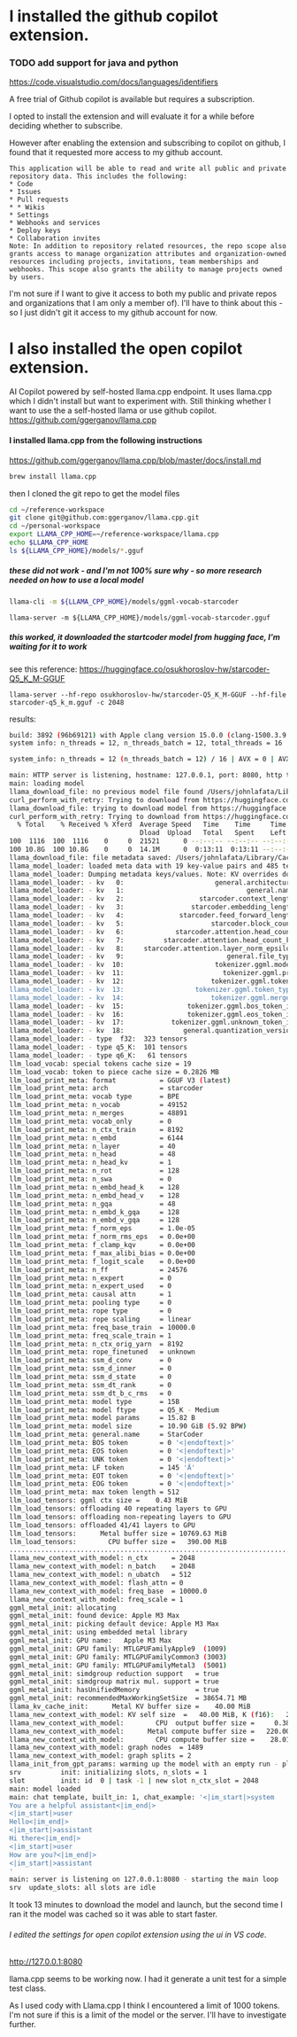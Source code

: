 # I installed the github copilot extension.
### TODO add support for java and python
https://code.visualstudio.com/docs/languages/identifiers

A free trial of Github copilot is available but requires a subscription. 

I opted to install the extension and will evaluate it for a while before deciding whether to subscribe.

However after enabling the extension and subscribing to copilot on github, I found that it requested more access to my github account. 
```
This application will be able to read and write all public and private repository data. This includes the following:
* Code
* Issues
* Pull requests
* * Wikis
* Settings
* Webhooks and services
* Deploy keys
* Collaboration invites
Note: In addition to repository related resources, the repo scope also grants access to manage organization attributes and organization-owned resources including projects, invitations, team memberships and webhooks. This scope also grants the ability to manage projects owned by users.
```
I'm not sure if I want to give it access to both my public and private repos and  organizations that I am only a member of).  I'll have to think about this - so I just didn't git it access to my github account for now.

# I also installed the open copilot extension. 
AI Copilot powered by self-hosted llama.cpp endpoint.
It uses llama.cpp which I didn't install but want to experiment with. Still thinking whether I want to use the a self-hosted llama or use github copilot. 
https://github.com/ggerganov/llama.cpp
####  I installed llama.cpp from the following instructions
https://github.com/ggerganov/llama.cpp/blob/master/docs/install.md

```bash
brew install llama.cpp
```

then I cloned the git repo to get the model files
```bash
cd ~/reference-workspace
git clone git@github.com:ggerganov/llama.cpp.git
cd ~/personal-workspace
export LLAMA_CPP_HOME=~/reference-workspace/llama.cpp
echo $LLAMA_CPP_HOME
ls ${LLAMA_CPP_HOME}/models/*.gguf
```

##### these did not work - and I'm not 100% sure why - so more research needed on how to use a local model
```bash
llama-cli -m ${LLAMA_CPP_HOME}/models/ggml-vocab-starcoder
```
```
llama-server -m ${LLAMA_CPP_HOME}/models/ggml-vocab-starcoder.gguf
```

##### this worked, it downloaded the startcoder model from hugging face, I'm waiting for it to work
see this reference: https://huggingface.co/osukhoroslov-hw/starcoder-Q5_K_M-GGUF
```
llama-server --hf-repo osukhoroslov-hw/starcoder-Q5_K_M-GGUF --hf-file starcoder-q5_k_m.gguf -c 2048
```
results:
```bash
build: 3892 (96b69121) with Apple clang version 15.0.0 (clang-1500.3.9.4) for arm64-apple-darwin23.4.0
system info: n_threads = 12, n_threads_batch = 12, total_threads = 16

system_info: n_threads = 12 (n_threads_batch = 12) / 16 | AVX = 0 | AVX_VNNI = 0 | AVX2 = 0 | AVX512 = 0 | AVX512_VBMI = 0 | AVX512_VNNI = 0 | AVX512_BF16 = 0 | FMA = 0 | NEON = 1 | SVE = 0 | ARM_FMA = 1 | F16C = 0 | FP16_VA = 1 | RISCV_VECT = 0 | WASM_SIMD = 0 | BLAS = 1 | SSE3 = 0 | SSSE3 = 0 | VSX = 0 | MATMUL_INT8 = 1 | LLAMAFILE = 1 | 

main: HTTP server is listening, hostname: 127.0.0.1, port: 8080, http threads: 15
main: loading model
llama_download_file: no previous model file found /Users/johnlafata/Library/Caches/llama.cpp/starcoder-q5_k_m.gguf
curl_perform_with_retry: Trying to download from https://huggingface.co/osukhoroslov-hw/starcoder-Q5_K_M-GGUF/resolve/main/starcoder-q5_k_m.gguf (attempt 1 of 3)...
llama_download_file: trying to download model from https://huggingface.co/osukhoroslov-hw/starcoder-Q5_K_M-GGUF/resolve/main/starcoder-q5_k_m.gguf to /Users/johnlafata/Library/Caches/llama.cpp/starcoder-q5_k_m.gguf (server_etag:"f7e3e31e7e24c999872a4e48746804b9-732", server_last_modified:Fri, 12 Jul 2024 17:55:58 GMT)...
curl_perform_with_retry: Trying to download from https://huggingface.co/osukhoroslov-hw/starcoder-Q5_K_M-GGUF/resolve/main/starcoder-q5_k_m.gguf (attempt 1 of 3)...
  % Total    % Received % Xferd  Average Speed   Time    Time     Time  Current
                                 Dload  Upload   Total   Spent    Left  Speed
100  1116  100  1116    0     0  21521      0 --:--:-- --:--:-- --:--:-- 21521
100 10.8G  100 10.8G    0     0  14.1M      0  0:13:11  0:13:11 --:--:-- 15.6M
llama_download_file: file metadata saved: /Users/johnlafata/Library/Caches/llama.cpp/starcoder-q5_k_m.gguf.json
llama_model_loader: loaded meta data with 19 key-value pairs and 485 tensors from /Users/johnlafata/Library/Caches/llama.cpp/starcoder-q5_k_m.gguf (version GGUF V3 (latest))
llama_model_loader: Dumping metadata keys/values. Note: KV overrides do not apply in this output.
llama_model_loader: - kv   0:                       general.architecture str              = starcoder
llama_model_loader: - kv   1:                               general.name str              = StarCoder
llama_model_loader: - kv   2:                   starcoder.context_length u32              = 8192
llama_model_loader: - kv   3:                 starcoder.embedding_length u32              = 6144
llama_model_loader: - kv   4:              starcoder.feed_forward_length u32              = 24576
llama_model_loader: - kv   5:                      starcoder.block_count u32              = 40
llama_model_loader: - kv   6:             starcoder.attention.head_count u32              = 48
llama_model_loader: - kv   7:          starcoder.attention.head_count_kv u32              = 1
llama_model_loader: - kv   8:     starcoder.attention.layer_norm_epsilon f32              = 0.000010
llama_model_loader: - kv   9:                          general.file_type u32              = 17
llama_model_loader: - kv  10:                       tokenizer.ggml.model str              = gpt2
llama_model_loader: - kv  11:                         tokenizer.ggml.pre str              = refact
llama_model_loader: - kv  12:                      tokenizer.ggml.tokens arr[str,49152]   = ["<|endoftext|>", "<fim_prefix>", "<f...
llama_model_loader: - kv  13:                  tokenizer.ggml.token_type arr[i32,49152]   = [3, 3, 3, 3, 3, 3, 3, 3, 3, 3, 3, 3, ...
llama_model_loader: - kv  14:                      tokenizer.ggml.merges arr[str,48891]   = ["Ġ Ġ", "ĠĠ ĠĠ", "ĠĠĠĠ ĠĠ...
llama_model_loader: - kv  15:                tokenizer.ggml.bos_token_id u32              = 0
llama_model_loader: - kv  16:                tokenizer.ggml.eos_token_id u32              = 0
llama_model_loader: - kv  17:            tokenizer.ggml.unknown_token_id u32              = 0
llama_model_loader: - kv  18:               general.quantization_version u32              = 2
llama_model_loader: - type  f32:  323 tensors
llama_model_loader: - type q5_K:  101 tensors
llama_model_loader: - type q6_K:   61 tensors
llm_load_vocab: special tokens cache size = 19
llm_load_vocab: token to piece cache size = 0.2826 MB
llm_load_print_meta: format           = GGUF V3 (latest)
llm_load_print_meta: arch             = starcoder
llm_load_print_meta: vocab type       = BPE
llm_load_print_meta: n_vocab          = 49152
llm_load_print_meta: n_merges         = 48891
llm_load_print_meta: vocab_only       = 0
llm_load_print_meta: n_ctx_train      = 8192
llm_load_print_meta: n_embd           = 6144
llm_load_print_meta: n_layer          = 40
llm_load_print_meta: n_head           = 48
llm_load_print_meta: n_head_kv        = 1
llm_load_print_meta: n_rot            = 128
llm_load_print_meta: n_swa            = 0
llm_load_print_meta: n_embd_head_k    = 128
llm_load_print_meta: n_embd_head_v    = 128
llm_load_print_meta: n_gqa            = 48
llm_load_print_meta: n_embd_k_gqa     = 128
llm_load_print_meta: n_embd_v_gqa     = 128
llm_load_print_meta: f_norm_eps       = 1.0e-05
llm_load_print_meta: f_norm_rms_eps   = 0.0e+00
llm_load_print_meta: f_clamp_kqv      = 0.0e+00
llm_load_print_meta: f_max_alibi_bias = 0.0e+00
llm_load_print_meta: f_logit_scale    = 0.0e+00
llm_load_print_meta: n_ff             = 24576
llm_load_print_meta: n_expert         = 0
llm_load_print_meta: n_expert_used    = 0
llm_load_print_meta: causal attn      = 1
llm_load_print_meta: pooling type     = 0
llm_load_print_meta: rope type        = 0
llm_load_print_meta: rope scaling     = linear
llm_load_print_meta: freq_base_train  = 10000.0
llm_load_print_meta: freq_scale_train = 1
llm_load_print_meta: n_ctx_orig_yarn  = 8192
llm_load_print_meta: rope_finetuned   = unknown
llm_load_print_meta: ssm_d_conv       = 0
llm_load_print_meta: ssm_d_inner      = 0
llm_load_print_meta: ssm_d_state      = 0
llm_load_print_meta: ssm_dt_rank      = 0
llm_load_print_meta: ssm_dt_b_c_rms   = 0
llm_load_print_meta: model type       = 15B
llm_load_print_meta: model ftype      = Q5_K - Medium
llm_load_print_meta: model params     = 15.82 B
llm_load_print_meta: model size       = 10.90 GiB (5.92 BPW) 
llm_load_print_meta: general.name     = StarCoder
llm_load_print_meta: BOS token        = 0 '<|endoftext|>'
llm_load_print_meta: EOS token        = 0 '<|endoftext|>'
llm_load_print_meta: UNK token        = 0 '<|endoftext|>'
llm_load_print_meta: LF token         = 145 'Ä'
llm_load_print_meta: EOT token        = 0 '<|endoftext|>'
llm_load_print_meta: EOG token        = 0 '<|endoftext|>'
llm_load_print_meta: max token length = 512
llm_load_tensors: ggml ctx size =    0.43 MiB
llm_load_tensors: offloading 40 repeating layers to GPU
llm_load_tensors: offloading non-repeating layers to GPU
llm_load_tensors: offloaded 41/41 layers to GPU
llm_load_tensors:      Metal buffer size = 10769.63 MiB
llm_load_tensors:        CPU buffer size =   390.00 MiB
................................................................................................
llama_new_context_with_model: n_ctx      = 2048
llama_new_context_with_model: n_batch    = 2048
llama_new_context_with_model: n_ubatch   = 512
llama_new_context_with_model: flash_attn = 0
llama_new_context_with_model: freq_base  = 10000.0
llama_new_context_with_model: freq_scale = 1
ggml_metal_init: allocating
ggml_metal_init: found device: Apple M3 Max
ggml_metal_init: picking default device: Apple M3 Max
ggml_metal_init: using embedded metal library
ggml_metal_init: GPU name:   Apple M3 Max
ggml_metal_init: GPU family: MTLGPUFamilyApple9  (1009)
ggml_metal_init: GPU family: MTLGPUFamilyCommon3 (3003)
ggml_metal_init: GPU family: MTLGPUFamilyMetal3  (5001)
ggml_metal_init: simdgroup reduction support   = true
ggml_metal_init: simdgroup matrix mul. support = true
ggml_metal_init: hasUnifiedMemory              = true
ggml_metal_init: recommendedMaxWorkingSetSize  = 38654.71 MB
llama_kv_cache_init:      Metal KV buffer size =    40.00 MiB
llama_new_context_with_model: KV self size  =   40.00 MiB, K (f16):   20.00 MiB, V (f16):   20.00 MiB
llama_new_context_with_model:        CPU  output buffer size =     0.38 MiB
llama_new_context_with_model:      Metal compute buffer size =   220.00 MiB
llama_new_context_with_model:        CPU compute buffer size =    28.01 MiB
llama_new_context_with_model: graph nodes  = 1489
llama_new_context_with_model: graph splits = 2
llama_init_from_gpt_params: warming up the model with an empty run - please wait ... (--no-warmup to disable)
srv          init: initializing slots, n_slots = 1
slot         init: id  0 | task -1 | new slot n_ctx_slot = 2048
main: model loaded
main: chat template, built_in: 1, chat_example: '<|im_start|>system
You are a helpful assistant<|im_end|>
<|im_start|>user
Hello<|im_end|>
<|im_start|>assistant
Hi there<|im_end|>
<|im_start|>user
How are you?<|im_end|>
<|im_start|>assistant
'
main: server is listening on 127.0.0.1:8080 - starting the main loop
srv  update_slots: all slots are idle
```

It took 13 minutes to download the model and launch, but the second time I ran it the model was cached so it was able to start faster.

###### I edited the settings for open copilot extension  using the ui in VS code.
http://127.0.0.1:8080

llama.cpp seems to be working now.  I had it generate a unit test for a simple test class.

As I used cody with Llama.cpp I think I encountered a limit of 1000 tokens.  I'm not sure if this is a limit of the model or the server.  I'll have to investigate further.



